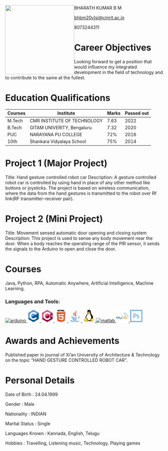 <img src="https://user-images.githubusercontent.com/91205014/143683458-e707eb1d-83e7-4446-b539-f9b8e1803f97.jpg" img align="left" width="220" height="220"/> 
BHARATH KUMAR B M

bhbm20vlsi@cmrit.ac.in

8073244311
# Career Objectives 
Looking forward to get a position that would influence my integrated development in the field of technology and to contribute to the same at the fullest.

# Education Qualifications 

| Courses | Institute | Marks | Passed out |
| ---  | --- | --- | --- |
| M.Tech | CMR INSTITUTE OF TECHNOLOGY | 7.63 |2022 |
| B.Tech | GITAM UNIVERITY, Bengaluru | 7.32 |2020 |
| PUC | NARAYANA PU COLLEGE | 72% |2016|
| 10th | Shankara Vidyalaya School | 75% |2014 |


# Project 1 (Major Project) 
Title: Hand gesture controlled robot car Description: A gesture controlled robot car is controlled by using hand in place of any other method like buttons or joysticks. The project is based on wireless communication, where the data from the hand gestures is transmitted to the robot over Rf link(RF transmitter-receiver pair). 

# Project 2 (Mini Project) 
Title: Movement sensed automatic door opening and closing system Description: This project is used to sense any body movement near the door. When a body reaches the operating range of the PIR sensor, it sends the signals to the Arduino to open and close the door.

# Courses
Java, Python, RPA, Automatic Anywhere, Artificial Intelligence, Machine Learning.

<h3 align="left">Languages and Tools:</h3>
<p align="left"> <a href="https://www.arduino.cc/" target="_blank" rel="noreferrer"> <img src="https://cdn.worldvectorlogo.com/logos/arduino-1.svg" alt="arduino" width="40" height="40"/> </a> <a href="https://www.cprogramming.com/" target="_blank" rel="noreferrer"> <img src="https://raw.githubusercontent.com/devicons/devicon/master/icons/c/c-original.svg" alt="c" width="40" height="40"/> </a> <a href="https://www.w3schools.com/cpp/" target="_blank" rel="noreferrer"> <img src="https://raw.githubusercontent.com/devicons/devicon/master/icons/cplusplus/cplusplus-original.svg" alt="cplusplus" width="40" height="40"/> </a> <a href="https://www.w3.org/html/" target="_blank" rel="noreferrer"> <img src="https://raw.githubusercontent.com/devicons/devicon/master/icons/html5/html5-original-wordmark.svg" alt="html5" width="40" height="40"/> </a> <a href="https://www.java.com" target="_blank" rel="noreferrer"> <img src="https://raw.githubusercontent.com/devicons/devicon/master/icons/java/java-original.svg" alt="java" width="40" height="40"/> </a> <a href="https://www.linux.org/" target="_blank" rel="noreferrer"> <img src="https://raw.githubusercontent.com/devicons/devicon/master/icons/linux/linux-original.svg" alt="linux" width="40" height="40"/> </a> <a href="https://www.mathworks.com/" target="_blank" rel="noreferrer"> <img src="https://upload.wikimedia.org/wikipedia/commons/2/21/Matlab_Logo.png" alt="matlab" width="40" height="40"/> </a> <a href="https://www.mysql.com/" target="_blank" rel="noreferrer"> <img src="https://raw.githubusercontent.com/devicons/devicon/master/icons/mysql/mysql-original-wordmark.svg" alt="mysql" width="40" height="40"/> </a> <a href="https://www.photoshop.com/en" target="_blank" rel="noreferrer"> <img src="https://raw.githubusercontent.com/devicons/devicon/master/icons/photoshop/photoshop-line.svg" alt="photoshop" width="40" height="40"/> </a> </p>

# Awards and Achievements
Published paper in journal of Xi’an University of Architecture & Technology on the topic “HAND GESTURE CONTROLLED ROBOT CAR".

# Personal Details
Date of Birth : 24.04.1999 

Gender : Male 

Nationality : INDIAN 

Marital Status : Single 

Languages Known : Kannada, English, Telugu 

Hobbies : Travelling, Listening music, Technology, Playing games
